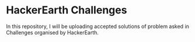 # HackerEarth Challenges

In this repository, I will be uploading accepted solutions of problem asked in Challenges organised by HackerEarth.
